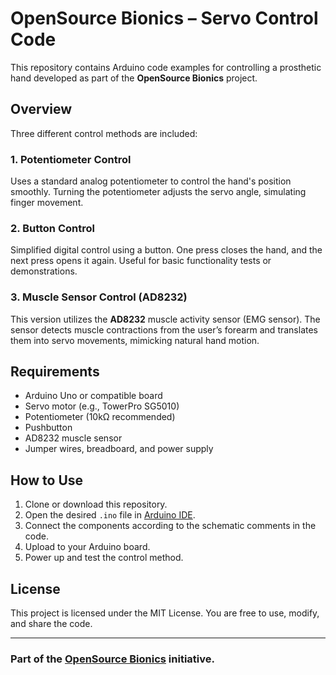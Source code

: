 # OpenSource Bionics – Servo Control Code

This repository contains Arduino code examples for controlling a prosthetic hand developed as part of the **OpenSource Bionics** project.

## Overview

Three different control methods are included:

### 1. Potentiometer Control
Uses a standard analog potentiometer to control the hand's position smoothly. Turning the potentiometer adjusts the servo angle, simulating finger movement.

### 2. Button Control
Simplified digital control using a button. One press closes the hand, and the next press opens it again. Useful for basic functionality tests or demonstrations.

### 3. Muscle Sensor Control (AD8232)
This version utilizes the **AD8232** muscle activity sensor (EMG sensor). The sensor detects muscle contractions from the user’s forearm and translates them into servo movements, mimicking natural hand motion.

## Requirements

- Arduino Uno or compatible board  
- Servo motor (e.g., TowerPro SG5010)  
- Potentiometer (10kΩ recommended)  
- Pushbutton  
- AD8232 muscle sensor  
- Jumper wires, breadboard, and power supply

## How to Use

1. Clone or download this repository.
2. Open the desired `.ino` file in [Arduino IDE](https://www.arduino.cc/en/software).
3. Connect the components according to the schematic comments in the code.
4. Upload to your Arduino board.
5. Power up and test the control method.

## License

This project is licensed under the MIT License. You are free to use, modify, and share the code.

---

### Part of the [OpenSource Bionics](https://github.com/yourprojectlink) initiative.
